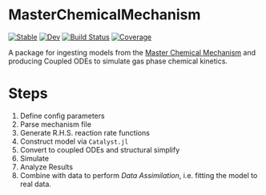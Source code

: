 # MasterChemicalMechanism

[![Stable](https://img.shields.io/badge/docs-stable-blue.svg)](https://john-waczak.github.io/MasterChemicalMechanism.jl/stable/)
[![Dev](https://img.shields.io/badge/docs-dev-blue.svg)](https://john-waczak.github.io/MasterChemicalMechanism.jl/dev/)
[![Build Status](https://github.com/john-waczak/MasterChemicalMechanism.jl/actions/workflows/CI.yml/badge.svg?branch=main)](https://github.com/john-waczak/MasterChemicalMechanism.jl/actions/workflows/CI.yml?query=branch%3Amain)
[![Coverage](https://codecov.io/gh/john-waczak/MasterChemicalMechanism.jl/branch/main/graph/badge.svg)](https://codecov.io/gh/john-waczak/MasterChemicalMechanism.jl)


A package for ingesting models from the [Master Chemical Mechanism](http://chmlin9.leeds.ac.uk/MCM/project.htt) and producing Coupled ODEs to simulate gas phase chemical kinetics. 

# Steps 

1. Define config parameters 
2. Parse mechanism file 
3. Generate R.H.S. reaction rate functions 
4. Construct model via `Catalyst.jl`
5. Convert to coupled ODEs and structural simplify 
6. Simulate 
7. Analyze Results 
8. Combine with data to perform *Data Assimilation*, i.e. fitting the model to real data.
